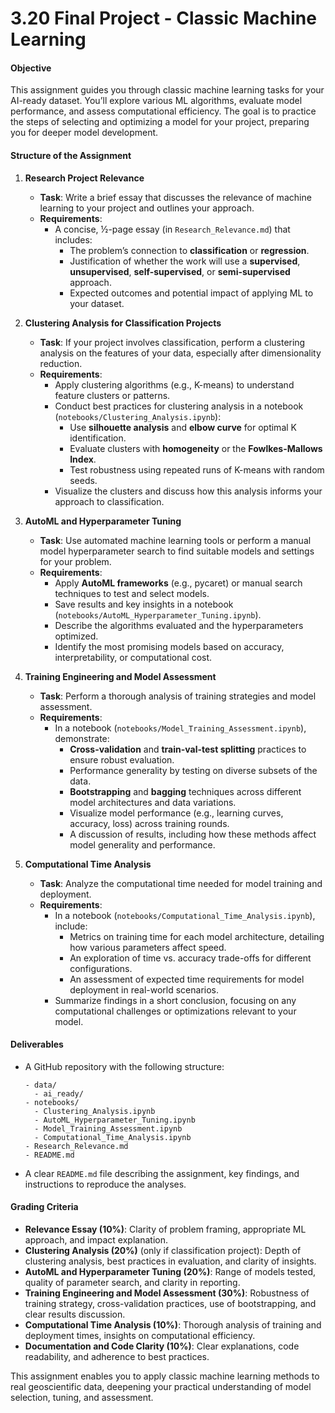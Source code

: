 # 3.20 Final Project - Classic Machine Learning

#### **Objective**
This assignment guides you through classic machine learning tasks for your AI-ready dataset. You’ll explore various ML algorithms, evaluate model performance, and assess computational efficiency. The goal is to practice the steps of selecting and optimizing a model for your project, preparing you for deeper model development.

#### **Structure of the Assignment**

1. **Research Project Relevance**
   - **Task**: Write a brief essay that discusses the relevance of machine learning to your project and outlines your approach.
   - **Requirements**:
     - A concise, ½-page essay (in `Research_Relevance.md`) that includes:
       - The problem’s connection to **classification** or **regression**.
       - Justification of whether the work will use a **supervised**, **unsupervised**, **self-supervised**, or **semi-supervised** approach.
       - Expected outcomes and potential impact of applying ML to your dataset.

2. **Clustering Analysis for Classification Projects**
   - **Task**: If your project involves classification, perform a clustering analysis on the features of your data, especially after dimensionality reduction.
   - **Requirements**:
     - Apply clustering algorithms (e.g., K-means) to understand feature clusters or patterns.
     - Conduct best practices for clustering analysis in a notebook (`notebooks/Clustering_Analysis.ipynb`):
       - Use **silhouette analysis** and **elbow curve** for optimal K identification.
       - Evaluate clusters with **homogeneity** or the **Fowlkes-Mallows Index**.
       - Test robustness using repeated runs of K-means with random seeds.
     - Visualize the clusters and discuss how this analysis informs your approach to classification.

3. **AutoML and Hyperparameter Tuning**
   - **Task**: Use automated machine learning tools or perform a manual model hyperparameter search to find suitable models and settings for your problem.
   - **Requirements**:
     - Apply **AutoML frameworks** (e.g., pycaret) or manual search techniques to test and select models.
     - Save results and key insights in a notebook (`notebooks/AutoML_Hyperparameter_Tuning.ipynb`).
     - Describe the algorithms evaluated and the hyperparameters optimized.
     - Identify the most promising models based on accuracy, interpretability, or computational cost.

4. **Training Engineering and Model Assessment**
   - **Task**: Perform a thorough analysis of training strategies and model assessment.
   - **Requirements**:
     - In a notebook (`notebooks/Model_Training_Assessment.ipynb`), demonstrate:
       - **Cross-validation** and **train-val-test splitting** practices to ensure robust evaluation.
       - Performance generality by testing on diverse subsets of the data.
       - **Bootstrapping** and **bagging** techniques across different model architectures and data variations.
       - Visualize model performance (e.g., learning curves, accuracy, loss) across training rounds.
       - A discussion of results, including how these methods affect model generality and performance.

5. **Computational Time Analysis**
   - **Task**: Analyze the computational time needed for model training and deployment.
   - **Requirements**:
     - In a notebook (`notebooks/Computational_Time_Analysis.ipynb`), include:
       - Metrics on training time for each model architecture, detailing how various parameters affect speed.
       - An exploration of time vs. accuracy trade-offs for different configurations.
       - An assessment of expected time requirements for model deployment in real-world scenarios.
     - Summarize findings in a short conclusion, focusing on any computational challenges or optimizations relevant to your model.

#### **Deliverables**
- A GitHub repository with the following structure:
  ```
  - data/
    - ai_ready/
  - notebooks/
    - Clustering_Analysis.ipynb
    - AutoML_Hyperparameter_Tuning.ipynb
    - Model_Training_Assessment.ipynb
    - Computational_Time_Analysis.ipynb
  - Research_Relevance.md
  - README.md
  ```
- A clear `README.md` file describing the assignment, key findings, and instructions to reproduce the analyses.

#### **Grading Criteria**
- **Relevance Essay (10%)**: Clarity of problem framing, appropriate ML approach, and impact explanation.
- **Clustering Analysis (20%)** (only if classification project): Depth of clustering analysis, best practices in evaluation, and clarity of insights.
- **AutoML and Hyperparameter Tuning (20%)**: Range of models tested, quality of parameter search, and clarity in reporting.
- **Training Engineering and Model Assessment (30%)**: Robustness of training strategy, cross-validation practices, use of bootstrapping, and clear results discussion.
- **Computational Time Analysis (10%)**: Thorough analysis of training and deployment times, insights on computational efficiency.
- **Documentation and Code Clarity (10%)**: Clear explanations, code readability, and adherence to best practices.

This assignment enables you to apply classic machine learning methods to real geoscientific data, deepening your practical understanding of model selection, tuning, and assessment.